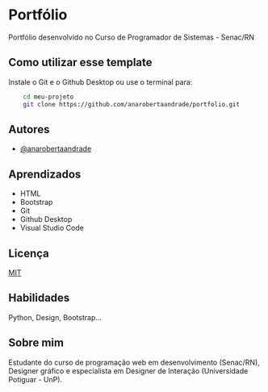 # Portfólio

Portfólio desenvolvido no Curso de Programador de Sistemas - Senac/RN


## Como utilizar  esse template

Instale o Git e o Github Desktop ou use o terminal para:

```bash
    cd meu-projeto
    git clone https://github.com/anarobertaandrade/portfolio.git
```
    
## Autores

- [@anarobertaandrade](https://github.com/anarobertaandrade)


## Aprendizados

- HTML
- Bootstrap
- Git
- Github Desktop
- Visual Studio Code


## Licença

[MIT](https://choosealicense.com/licenses/mit/)


## Habilidades
Python, Design, Bootstrap...


## Sobre mim
Estudante do curso de programação web em desenvolvimento (Senac/RN), Designer gráfico e especialista em Designer de Interação (Universidade Potiguar - UnP).
 
